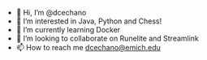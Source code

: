 - 👋 Hi, I’m @dcechano
- 👀 I’m interested in Java, Python and Chess!
- 🌱 I’m currently learning Docker
- 💞️ I’m looking to collaborate on Runelite and Streamlink
- 📫 How to reach me dcechano@emich.edu

<!---
dcechano/dcechano is a ✨ special ✨ repository because its `README.md` (this file) appears on your GitHub profile.
You can click the Preview link to take a look at your changes.
--->
